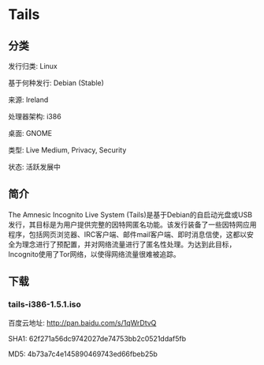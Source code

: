 # Tails

## 分类

发行归类: Linux

基于何种发行: Debian (Stable)

来源: Ireland

处理器架构: i386

桌面: GNOME

类型: Live Medium, Privacy, Security

状态: 活跃发展中

## 简介

The Amnesic Incognito Live System (Tails)是基于Debian的自启动光盘或USB发行，其目标是为用户提供完整的因特网匿名功能。该发行装备了一些因特网应用程序，包括网页浏览器、IRC客户端、邮件mail客户端、即时消息信使，这都以安全为理念进行了预配置，并对网络流量进行了匿名性处理。为达到此目标，Incognito使用了Tor网络，以使得网络流量很难被追踪。

## 下载

### tails-i386-1.5.1.iso

百度云地址: http://pan.baidu.com/s/1qWrDtvQ

SHA1: 62f271a56dc9742027de74753bb2c0521ddaf5fb

MD5: 4b73a7c4e145890469743ed66fbeb25b